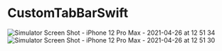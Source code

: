 # CustomTabBarSwift
![Simulator Screen Shot - iPhone 12 Pro Max - 2021-04-26 at 12 51 34](https://user-images.githubusercontent.com/29371886/116041480-0fc47700-a68f-11eb-92d5-01eba9af4b8d.png)
![Simulator Screen Shot - iPhone 12 Pro Max - 2021-04-26 at 12 51 30](https://user-images.githubusercontent.com/29371886/116041491-1357fe00-a68f-11eb-9294-a02cd8216243.png)
